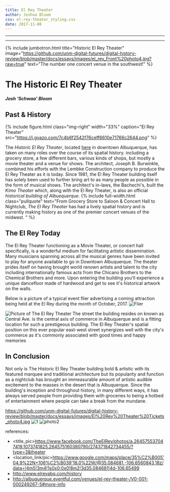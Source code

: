 ```yaml
---
title: El Rey Theater
author: Joshua Bloom
css: el-rey-theater_styling.css
date: 2017-11-08
---
```


---
---

{% include jumbotron.html
title="Historic El Rey Theater"
image="https://github.com/unm-digital-futures/digital-history-review/blob/master/docs/essays/images/el_rey_Front%20photo4.jpg?raw=true"
text="The number one concert venue in the southwest!"
%}

# The Historic El Rey Theater
***Josh 'Schwaa' Bloom***


## **Past & History**

{% include figure.html
  class="img-right"
  width="33%"
  caption="El Rey Theater"
  src="https://i.gyazo.com/7c4b6f2542f76ceff6610e71766c2644.png"
%}

The *Historic El Rey Theater*, located [here](https://www.google.com/maps/place/The+Historic+El+Rey+Theater/@35.0849752,-106.6570599,17z/data=!4m16!1m10!4m9!1m6!1m2!1s0x87220cc724858d49:0x1b073e188c728dc!2sThe+Historic+El+Rey+Theater,+Central+Avenue+Southwest,+Albuquerque,+NM!2m2!1d-106.6550065!2d35.0846877!1m1!4e1!3m4!1s0x87220cc724858d49:0x1b073e188c728dc!8m2!3d35.0846877!4d-106.6550065) in downtown Albuquerque, has taken on many roles over the course of its spatial history. including a grocery store, a few different bars, various kinds of shops, but mostly a movie theater and a venue for shows. The architect, Joseph B. Burwinkle, combined his efforts with the Lembke Construction company to produce the El Rey Theater as it is today. Since 1981, the El Rey Theater building itself has solely been used to further bring art to as many people as possible in the form of musical shows. The architect's in-laws, the Bachechi's, built the *Kimo Theater* which, along with the El Rey Theater, is also an official *historical building of Albuequerque.*
{% include full-width.html
  class="pullquote"
  text="From Grocery Store to Saloon & Concert Hall to Nightclub, *The El Rey Theater* has had a lively spatial history and is currently making history as one of the premier concert venues of the midwest. "
  %}


## **The El Rey Today**
The El Rey Theater functioning as a Movie Theater, or concert hall specifically, is a wonderful medium for facilitating artistic dissemination. Many musicians spanning across all the musical genres have been invited to play for anyone available to go in Downtown Albuquerque. The theater prides itself on having brought world renown artists and talent to the city including internationally famous acts from the Chicano Brothers to the Chemical Brothers and more. Upon entering the building you'll experience a unique dancefloor made of hardwood and get to see it's historical artwork on the walls.

Below is a picture of a typical event flier advertising a coming attraction being held at the El Rey during the month of October, 2017.
![Flier](https://github.com/unm-digital-futures/digital-history-review/blob/master/docs/essays/images/El%20Rey%20Theater_flier_photo5.jpg?raw=true)



![Picture of The El Rey Theater](http://cinematreasures.org/theaters/743)
The street the building resides on known as Central Ave. is the central axis of commerce in Albuquerque and is a fitting location for such a prestigeous building. The El Rey Theater's spatial position on this ever popular east-west street synergizes well with the city's commerce as it's commonly associated with good times and happy memories 

## **In Conclusion**
  
Not only is The Historic El Rey Theater building bold & artistic with its featured marquee and traditional architecture but its popularity and function as a nightclub has brought an immeasurable amount of artistic audible excitement to the masses in the desert that is Albuquerque. Since the building's inception and throughout history, in many different ways, it has always served people from providing them with groceries to being a hotbed of entertainment where people can take a break from the mundane.
  

https://github.com/unm-digital-futures/digital-history-review/blob/master/docs/essays/images/El%20Rey%20Theater%20Tickets_photo4.jpg
![1](https://github.com/unm-digital-futures/digital-history-review/blob/master/docs/essays/images/El%20Rey%20Theater%20Tickets_photo4.jpg)
<photo3>
![photo2](https://i.gyazo.com/7c4b6f2542f76ceff6610e71766c2644.png)

references:
* <title_pic>https://www.facebook.com/TheElRey/photos/a.264575537047419.1073741825.264575160380790/274371842734455/?type=3&theater
* <location_link/pic>https://www.google.com/maps/place/35%C2%B005'04.9%22N+106%C2%B039'18.0%22W/@35.084681,-106.6560843,18z/data=!4m5!3m4!1s0x0:0x0!8m2!3d35.084681!4d-106.65499
* <history info>http://www.elreyabq.com/history
* <current events>http://albuquerque.eventful.com/venues/el-rey-theater-/V0-001-000249267-5#more-info

